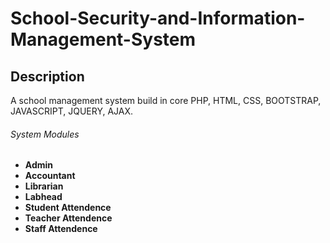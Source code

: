 # School-Security-and-Information-Management-System

## Description

A school management system build in core PHP, HTML, CSS, BOOTSTRAP, JAVASCRIPT, JQUERY, AJAX.

###### System Modules

- **Admin**
- **Accountant**
- **Librarian**
- **Labhead**
- **Student Attendence**
- **Teacher Attendence**
- **Staff Attendence**
